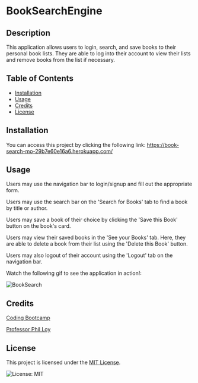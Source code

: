 # BookSearchEngine

## Description

This application allows users to login, search, and save books to their personal book lists. They are able to log into their account to view their lists and remove books from the list if necessary. 

## Table of Contents 

- [Installation](#installation)
- [Usage](#usage)
- [Credits](#credits)
- [License](#license)

## Installation

You can access this project by clicking the following link: https://book-search-mo-29b7e60e16a6.herokuapp.com/

## Usage
Users may use the navigation bar to login/signup and fill out the appropriate form.

Users may use the search bar on the 'Search for Books' tab to find a book by title or author. 

Users may save a book of their choice by clicking the 'Save this Book' button on the book's card. 

Users may view their saved books in the 'See your Books' tab. Here, they are able to delete a book from their list using the 'Delete this Book' button.

Users may also logout of their account using the 'Logout' tab on the navigation bar. 

Watch the following gif to see the application in action!:

![BookSearch](./Assets/bookSearch.gif)

## Credits

[Coding Bootcamp](https://courses.bootcampspot.com)

[Professor Phil Loy](https://github.com/philliploy)

## License

This project is licensed under the [MIT License](LICENSE).

![License: MIT](https://img.shields.io/badge/License-MIT-yellow.svg)
